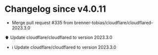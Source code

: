 # Changelog since v4.0.11
- Merge pull request #335 from brenner-tobias/cloudflare/cloudflared-2023.3.0

⬆️ Update cloudflare/cloudflared to version 2023.3.0 
- ℹ️ Update cloudflare/cloudflared to version 2023.3.0 
